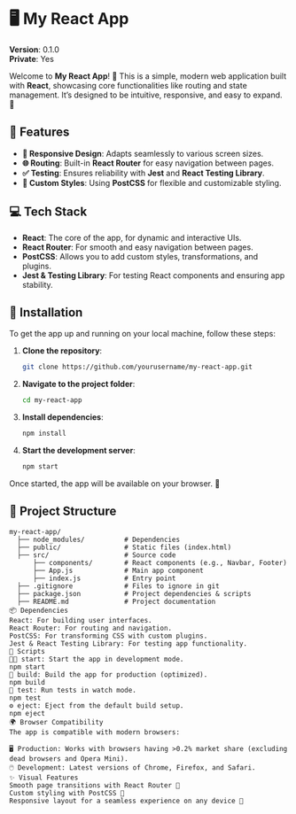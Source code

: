 # 🖥️ My React App

**Version**: 0.1.0  
**Private**: Yes  

Welcome to **My React App**! 🚀 This is a simple, modern web application built with **React**, showcasing core functionalities like routing and state management. It’s designed to be intuitive, responsive, and easy to expand. 🎉

## 🚀 Features
- **📱 Responsive Design**: Adapts seamlessly to various screen sizes.
- **🌐 Routing**: Built-in **React Router** for easy navigation between pages.
- **✅ Testing**: Ensures reliability with **Jest** and **React Testing Library**.
- **🎨 Custom Styles**: Using **PostCSS** for flexible and customizable styling.

## 💻 Tech Stack
- **React**: The core of the app, for dynamic and interactive UIs.
- **React Router**: For smooth and easy navigation between pages.
- **PostCSS**: Allows you to add custom styles, transformations, and plugins.
- **Jest & Testing Library**: For testing React components and ensuring app stability.

## 🔧 Installation

To get the app up and running on your local machine, follow these steps:

1. **Clone the repository**:
    ```bash
    git clone https://github.com/yourusername/my-react-app.git
    ```

2. **Navigate to the project folder**:
    ```bash
    cd my-react-app
    ```

3. **Install dependencies**:
    ```bash
    npm install
    ```

4. **Start the development server**:
    ```bash
    npm start
    ```

Once started, the app will be available on your browser. 🎉

## 📂 Project Structure
```
my-react-app/
  ├── node_modules/          # Dependencies
  ├── public/                # Static files (index.html)
  ├── src/                   # Source code
      ├── components/        # React components (e.g., Navbar, Footer)
      ├── App.js             # Main app component
      ├── index.js           # Entry point
  ├── .gitignore             # Files to ignore in git
  ├── package.json           # Project dependencies & scripts
  ├── README.md              # Project documentation
📦 Dependencies
React: For building user interfaces.
React Router: For routing and navigation.
PostCSS: For transforming CSS with custom plugins.
Jest & React Testing Library: For testing app functionality.
🔨 Scripts
👨‍💻 start: Start the app in development mode.
npm start
🚀 build: Build the app for production (optimized).
npm build
🧪 test: Run tests in watch mode.
npm test
⚙️ eject: Eject from the default build setup.
npm eject
🌍 Browser Compatibility
The app is compatible with modern browsers:

🖥️ Production: Works with browsers having >0.2% market share (excluding dead browsers and Opera Mini).
🖱️ Development: Latest versions of Chrome, Firefox, and Safari.
✨ Visual Features
Smooth page transitions with React Router 🔄
Custom styling with PostCSS 🎨
Responsive layout for a seamless experience on any device 📱
